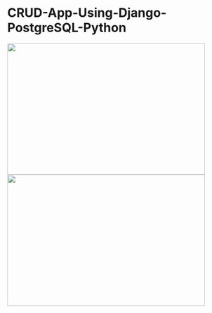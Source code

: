 # CRUD-App-Using-Django-PostgreSQL-Python
<div>
    <img src="https://miro.medium.com/max/1400/1*nuffgrRc5rPpkBC8areg9A.png" width="450" height="300">
    <img src="https://miro.medium.com/max/1400/1*5Klxhi8KPN5Y8EiUtzO96g.png" width="450" height="300">
</div>

